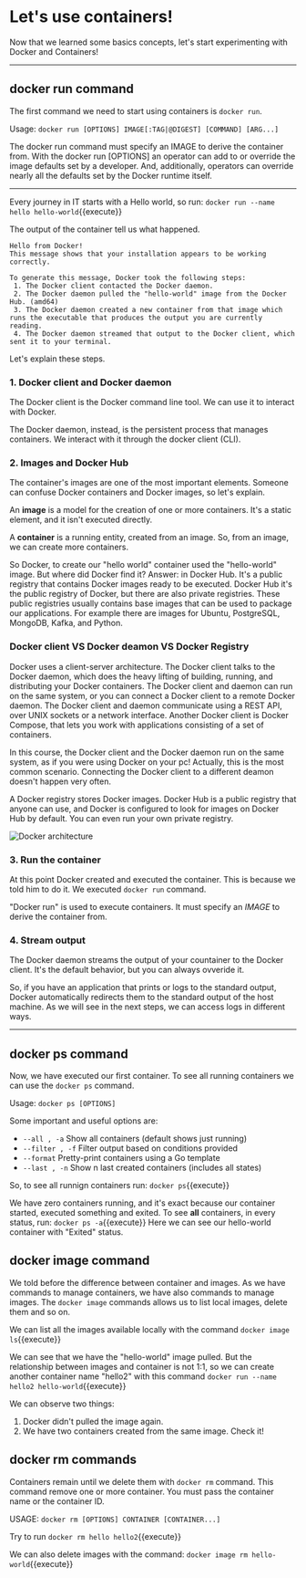 # Let's use containers!

Now that we learned some basics concepts, let's start experimenting with Docker and Containers!

---

## docker run command

The first command we need to start using containers is `docker run`. 

Usage: `docker run [OPTIONS] IMAGE[:TAG|@DIGEST] [COMMAND] [ARG...]`

The docker run command must specify an IMAGE to derive the container from. With the docker run [OPTIONS] an operator can add to or override the image defaults set by a developer. And, additionally, operators can override nearly all the defaults set by the Docker runtime itself. 

---

Every journey in IT starts with a Hello world, so run:
`docker run --name hello hello-world`{{execute}} 

The output of the container tell us what happened.

```
Hello from Docker!
This message shows that your installation appears to be working correctly.

To generate this message, Docker took the following steps:
 1. The Docker client contacted the Docker daemon.
 2. The Docker daemon pulled the "hello-world" image from the Docker Hub. (amd64)
 3. The Docker daemon created a new container from that image which runs the executable that produces the output you are currently reading.
 4. The Docker daemon streamed that output to the Docker client, which sent it to your terminal.
```

Let's explain these steps.

### 1. Docker client and Docker daemon
The Docker client is the Docker command line tool. We can use it to interact with Docker.

The Docker daemon, instead, is the persistent process that manages containers. We interact with it through the docker client (CLI).

### 2. Images and Docker Hub
The container's images are one of the most important elements. Someone can confuse Docker containers and Docker images, so let's explain.

An **image** is a model for the creation of one or more containers. It's a static element, and it isn't executed directly.

A **container** is a running entity, created from an image. So, from an image, we can create more containers.

So Docker, to create our "hello world" container used the "hello-world" image. But where did Docker find it? Answer: in Docker Hub. It's a public registry that contains Docker images ready to be executed. Docker Hub it's the public registry of Docker, but there are also private registries. These public registries usually contains base images that can be used to package our applications. For example there are images for Ubuntu, PostgreSQL, MongoDB, Kafka, and Python.

### Docker client VS Docker deamon VS Docker Registry
Docker uses a client-server architecture. The Docker client talks to the Docker daemon, which does the heavy lifting of building, running, and distributing your Docker containers. The Docker client and daemon can run on the same system, or you can connect a Docker client to a remote Docker daemon. The Docker client and daemon communicate using a REST API, over UNIX sockets or a network interface. Another Docker client is Docker Compose, that lets you work with applications consisting of a set of containers. 

In this course, the Docker client and the Docker daemon run on the same system, as if you were using Docker on your pc! Actually, this is the most common scenario. Connecting the Docker client to a different deamon doesn't happen very often.

A Docker registry stores Docker images. Docker Hub is a public registry that anyone can use, and Docker is configured to look for images on Docker Hub by default. You can even run your own private registry.

![Docker architecture](https://docs.docker.com/engine/images/architecture.svg)

### 3. Run the container
At this point Docker created and executed the container. This is because we told him to do it. We executed `docker run` command. 

"Docker run" is used to execute containers. It must specify an *IMAGE* to derive the container from. 

### 4. Stream output
The Docker daemon streams the output of your countainer to the Docker client. It's the default behavior, but you can always ovveride it.

So, if you have an application that prints or logs to the standard output, Docker automatically redirects them to the standard output of the host machine. As we will see in the next steps, we can access logs in different ways.

---
## docker ps command

Now, we have executed our first container. To see all running containers we can use the `docker ps` command.

Usage: `docker ps [OPTIONS]`

Some important and useful options are:
- `--all , -a` Show all containers (default shows just running)
- `--filter , -f` Filter output based on conditions provided
- `--format` Pretty-print containers using a Go template
- `--last , -n` Show n last created containers (includes all states)

So, to see all runnign containers run: `docker ps`{{execute}} 

We have zero containers running, and it's exact because our container started, executed something and exited. To see **all** containers, in every status, run:
`docker ps -a`{{execute}}
Here we can see our hello-world container with "Exited" status. 

## docker image command
We told before the difference between container and images. As we have commands to manage containers, we have also commands to manage images. The `docker image` commands allows us to list local images, delete them and so on.

We can list all the images available locally with the command `docker image ls`{{execute}}

We can see that we have the "hello-world" image pulled. But the relationship between images and container is not 1:1, so we can create another container name "hello2" with this command
`docker run --name hello2 hello-world`{{execute}} 

We can observe two things:
1. Docker didn't pulled the image again.
2. We have two containers created from the same image. Check it!

## docker rm commands

Containers remain until we delete them with `docker rm` command. This command remove one or more container. You must pass the container name or the container ID.

USAGE: `docker rm [OPTIONS] CONTAINER [CONTAINER...]`

Try to run `docker rm hello hello2`{{execute}}

We can also delete images with the command:
`docker image rm hello-world`{{execute}} 